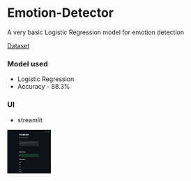 # Emotion-Detector
A very basic Logistic Regression model for emotion detection

[Dataset]([https://link-url-here.org](https://www.kaggle.com/datasets/praveengovi/emotions-dataset-for-nlp))

### Model used 
- Logistic Regression
- Accuracy - 88.3%

### UI
- streamlit

<img src="assets/streamlit.png" alt="Company logo" width="100" height="100">